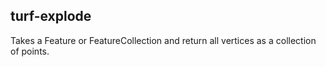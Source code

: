 ## turf-explode

Takes a Feature or FeatureCollection and return all vertices as a collection of points.